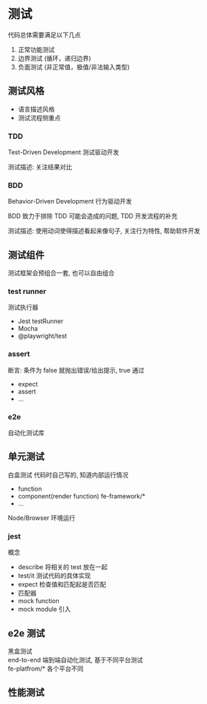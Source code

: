 # 测试

代码总体需要满足以下几点

1. 正常功能测试
2. 边界测试 (循环，递归边界)
3. 负面测试 (非正常值，极值/非法输入类型)

## 测试风格

- 语言描述风格
- 测试流程侧重点

### TDD

Test-Driven Development 测试驱动开发

测试描述: 关注结果对比

### BDD

Behavior-Driven Development  行为驱动开发

BDD 致力于排除 TDD 可能会造成的问题, TDD 开发流程的补充

测试描述: 使用动词使得描述看起来像句子, 关注行为特性, 帮助软件开发

## 测试组件

测试框架会预组合一套, 也可以自由组合

### test runner

测试执行器

- Jest testRunner
- Mocha
- @playwright/test

### assert

断言: 条件为 false 就抛出错误/给出提示, true 通过

- expect
- assert
- ...

### e2e

自动化测试库

## 单元测试

白盒测试 代码时自己写的, 知道内部运行情况  

- function
- component(render function) fe-framework/*
- ...

Node/Browser 环境运行

### jest

概念

- describe 将相关的 test 放在一起
- test/it  测试代码的具体实现
- expect 检查值和匹配起是否匹配
- 匹配器
- mock function
- mock module 引入

## e2e 测试

黑盒测试  
end-to-end 端到端自动化测试, 基于不同平台测试  
fe-platfrom/* 各个平台不同

## 性能测试
